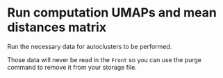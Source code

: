 # Run computation UMAPs and mean distances matrix

Run the necessary data for autoclusters to be performed.

Those data will never be read in the `Front` so you can use the purge command
to remove it from your storage file.
